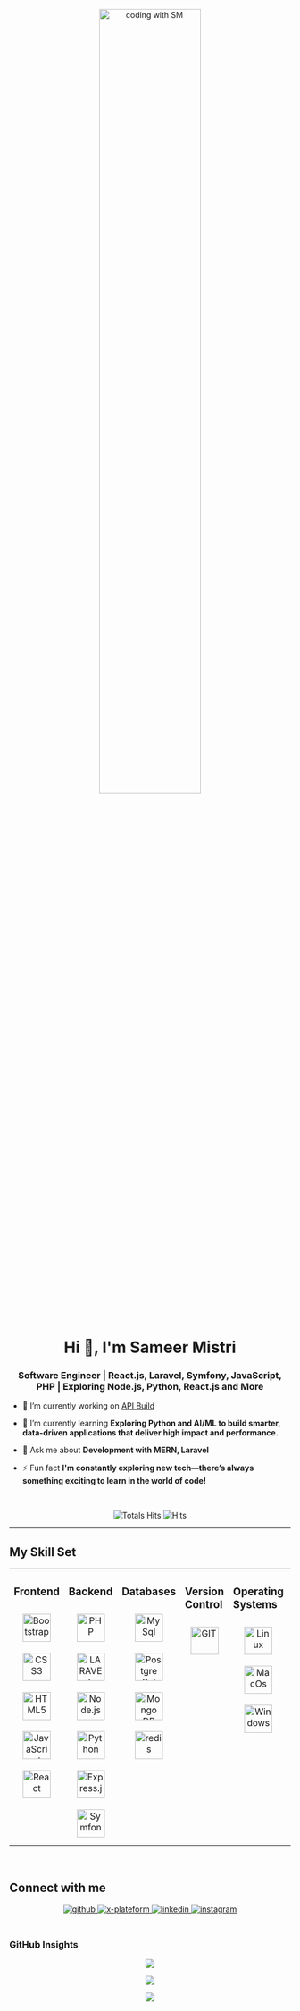 <div align="center" width="50">

<img src="https://github.com/sameermistry2502/sameermistry2502/blob/main/images/dev-working_rounded.gif?raw=true" href="https://github.com/sameermistry2502" alt="coding with SM"  width="60%"/><br> </div>

<h1 align="center">Hi 👋, I'm Sameer Mistri</h1>
<h3 align="center">Software Engineer | React.js, Laravel, Symfony, JavaScript, PHP | Exploring Node.js, Python, React.js and More</h3>

- 🔭 I’m currently working on [API Build](https://apiproject.indianic.org/)
  

- 🌱 I’m currently learning **Exploring Python and AI/ML to build smarter, data-driven applications that deliver high impact and performance.** 
  

- 💬 Ask me about **Development with MERN, Laravel**
  

- ⚡ Fun fact **I'm constantly exploring new tech—there’s always something exciting to learn in the world of code!**
  

<br/> 

<div align="center">

![Totals Hits](https://komarev.com/ghpvc/?username=kaushaljoshi09&style=flat&color=orange&label=PROFILE+VIEWS)
![Hits](https://hits.seeyoufarm.com/api/count/incr/badge.svg?url=https%3A%2F%2Fgithub.com%2Fkaushaljoshi09&count_bg=%2379C83D&title_bg=%23555555&icon=mediafire.svg&icon_color=%23E7E7E7&title=HITS&edge_flat=false)<br>
</div>


<hr></hr>

## My Skill Set  
<table><tr><td valign="top" width="33%">

### Frontend  
<div align="center">  
<img style="margin: 10px" src="https://github.com/sameermistry2502/sameermistry2502/blob/main/images/frontend/bootstrap-plain.svg" alt="Bootstrap" height="50" />  
<img style="margin: 10px" src="https://github.com/sameermistry2502/sameermistry2502/blob/main/images/frontend/css.svg" alt="CSS3" height="50" />  
<img style="margin: 10px" src="https://github.com/sameermistry2502/sameermistry2502/blob/main/images/frontend/html.svg" alt="HTML5" height="50" />  
<img style="margin: 10px" src="https://github.com/sameermistry2502/sameermistry2502/blob/main/images/frontend/javascript.svg" alt="JavaScript" height="50" />  
<img style="margin: 10px" src="https://github.com/sameermistry2502/sameermistry2502/blob/main/images/frontend/react.svg" alt="React" height="50" /> 
</div></td><td valign="top" width="33%">

### Backend
<div align="center">   
<img style="margin: 10px" src="https://github.com/sameermistry2502/sameermistry2502/blob/main/images/backend/php.svg" alt="PHP" height="50" />  
<img style="margin: 10px" src="https://github.com/sameermistry2502/sameermistry2502/blob/main/images/backend/Laravel.svg" alt="LARAVEL" height="50" />  
<img style="margin: 10px" src="https://github.com/sameermistry2502/sameermistry2502/blob/main/images/backend/node-js.svg" alt="Node.js" height="50" />   
<img style="margin: 10px" src="https://github.com/sameermistry2502/sameermistry2502/blob/main/images/backend/python.svg" alt="Python" height="50" />  
<img style="margin: 10px" src="https://github.com/sameermistry2502/sameermistry2502/blob/main/images/backend/express.svg" alt="Express.js" height="50" />  
<img style="margin: 10px" src="https://github.com/sameermistry2502/sameermistry2502/blob/main/images/backend/symfony.svg" alt="Symfony" height="50" /> 
</div></td><td valign="top" width="33%">

### Databases

<div align="center">   
<img style="margin: 10px" src="https://github.com/sameermistry2502/sameermistry2502/blob/main/images/database/mysql-logo.svg" alt="My Sql" height="50" />  
<img style="margin: 10px" src="https://github.com/sameermistry2502/sameermistry2502/blob/main/images/database/postgresql.svg" alt="Postgre Sql" height="50" />  
<img style="margin: 10px" src="https://github.com/sameermistry2502/sameermistry2502/blob/main/images/database/mongodb.svg" alt="Mongo DB" height="50" />   
<img style="margin: 10px" src="https://github.com/sameermistry2502/sameermistry2502/blob/main/images/database/redis.svg" alt="redis" height="50" />  
</div></td><td valign="top" width="33%">

### Version Control

<div align="center">   
<img style="margin: 10px" src="https://github.com/sameermistry2502/sameermistry2502/blob/main/images/version-control/git-scm-icon.svg" alt="GIT" height="50" />    
</div></td><td valign="top" width="33%">

### Operating Systems

<div align="center">   
<img style="margin: 10px" src="https://github.com/sameermistry2502/sameermistry2502/blob/main/images/os/linux-original.svg" alt="Linux" height="50" />    
<img style="margin: 10px" src="https://github.com/sameermistry2502/sameermistry2502/blob/main/images/os/MacOS_logo.svg" alt="MacOs" height="50" />    
<img style="margin: 10px" src="https://github.com/sameermistry2502/sameermistry2502/blob/main/images/os/window-operating-system.svg" alt="Windows" height="50" />    
</div></td><td valign="top" width="33%">

### Web Server

<div align="center">   
<img style="margin: 10px" src="https://github.com/sameermistry2502/sameermistry2502/blob/main/images/web-servers/apache.svg" alt="Apache" height="50" />    
<img style="margin: 10px" src="https://github.com/sameermistry2502/sameermistry2502/blob/main/images/web-servers/nginx-logo.svg" alt="Nginx" height="50" />       
</div></td><td valign="top" width="33%">

### Cloud & DevOps
<div align="center">  
<img style="margin: 10px" src="https://github.com/sameermistry2502/sameermistry2502/blob/main/images/devops/amazonwebservices-original-wordmark.svg" alt="AWS" height="50" />  
<img style="margin: 10px" src="https://github.com/sameermistry2502/sameermistry2502/blob/main/images/devops/kubernetes-icon.svg" alt="Kubernetes" height="50" />  
<img style="margin: 10px" src="https://github.com/sameermistry2502/sameermistry2502/blob/main/images/devops/gnu_bash-icon.svg" alt="Bash" height="50" /> 
</div></td></tr></table>  

<br/>  

## Connect with me  
<div align="center">
<a href="https://github.com/sameermistry2502" target="_blank">
<img src=https://img.shields.io/badge/github-%2324292e.svg?&style=for-the-badge&logo=github&logoColor=white alt=github style="margin-bottom: 5px;" />
</a>
<a href="https://x.com/sameermistry251" target="_blank">
<img src=https://img.shields.io/badge/twitter-%2300acee.svg?&style=for-the-badge&logo=twitter&logoColor=white alt=x-plateform style="margin-bottom: 5px;" />
</a>
<a href="https://www.linkedin.com/in/sameer-mistri-239a19146/" target="_blank">
<img src=https://img.shields.io/badge/linkedin-%231E77B5.svg?&style=for-the-badge&logo=linkedin&logoColor=white alt=linkedin style="margin-bottom: 5px;" />
</a>
</a>
<a href="https://instagram.com/joshikaushal.18" target="_blank">
<img src=https://img.shields.io/badge/instagram-%23000000.svg?&style=for-the-badge&logo=instagram&logoColor=white alt=instagram style="margin-bottom: 5px;" />
</a>  
</div>  
  
<br/>  

### GitHub Insights
<div align="center" >

![](https://github-readme-stats.vercel.app/api?username=sameermistry2502&theme=gruvbox&hide_border=false&include_all_commits=true&count_private=true)<br/>

![](https://github-readme-streak-stats.herokuapp.com/?user=sameermistry2502&theme=merko&hide_border=true)<br/>

<a href="https://github-readme-activity-graph.vercel.app/graph?username=sameermistry2502&bg_color=0000000&color=0579C3&line=0579C3&point=417E87&area_color=006AFF&area=true&hide_border=true" target="_blank">
<img src="https://github-readme-activity-graph.vercel.app/graph?username=sameermistry2502&bg_color=0000000&color=0579C3&line=0579C3&point=417E87&area_color=006AFF&area=true&hide_border=true" />
</a>
</div>
